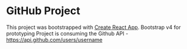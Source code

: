 # GitHub Project

This project was bootstrapped with [Create React App](https://github.com/facebook/create-react-app).
Bootstrap v4 for prototyping
Project is consuming the Github API - https://api.github.com/users/username

